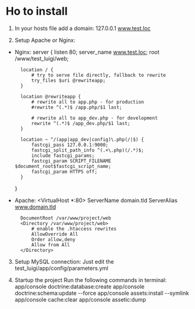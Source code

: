 Ho to install
========================

1) In your hosts file add a domain:
    127.0.0.1 www.test.loc

2) Setup Apache or Nginx:
- Nginx:
    server {
        listen 80;
        server_name www.test.loc;
        root /www/test_luigi/web;

        location / {
            # try to serve file directly, fallback to rewrite
            try_files $uri @rewriteapp;
        }

        location @rewriteapp {
            # rewrite all to app.php - for production
            #rewrite ^(.*)$ /app.php/$1 last;

            # rewrite all to app_dev.php - for development
            rewrite ^(.*)$ /app_dev.php/$1 last;
        }

        location ~ ^/(app|app_dev|config)\.php(/|$) {
            fastcgi_pass 127.0.0.1:9000;
            fastcgi_split_path_info ^(.+\.php)(/.*)$;
            include fastcgi_params;
            fastcgi_param SCRIPT_FILENAME $document_root$fastcgi_script_name;
            fastcgi_param HTTPS off;
        }
    }

- Apache:
    <VirtualHost *:80>
        ServerName domain.tld
        ServerAlias www.domain.tld

        DocumentRoot /var/www/project/web
        <Directory /var/www/project/web>
            # enable the .htaccess rewrites
            AllowOverride All
            Order allow,deny
            Allow from All
        </Directory>
    </VirtualHost>

3) Setup MySQL connection:
Just edit the test_luigi/app/config/parameters.yml

4) Startup the project
Run the following commands in terminal:
    app/console doctrine:database:create
    app/console doctrine:schema:update --force
    app/console assets:install --symlink
    app/console cache:clear
    app/console assetic:dump
